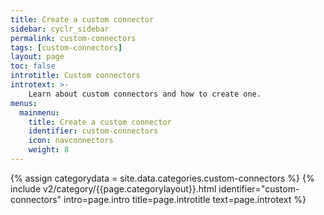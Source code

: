 ```yaml
---
title: Create a custom connector
sidebar: cyclr_sidebar
permalink: custom-connectors
tags: [custom-connectors]
layout: page
toc: false
introtitle: Custom connectors
introtext: >-
    Learn about custom connectors and how to create one.
menus:
  mainmenu:
    title: Create a custom connector
    identifier: custom-connectors
    icon: navconnectors
    weight: 8
---
```

{% assign categorydata = site.data.categories.custom-connectors %}
{% include v2/category/{{page.categorylayout}}.html identifier="custom-connectors" intro=page.intro title=page.introtitle text=page.introtext %}
